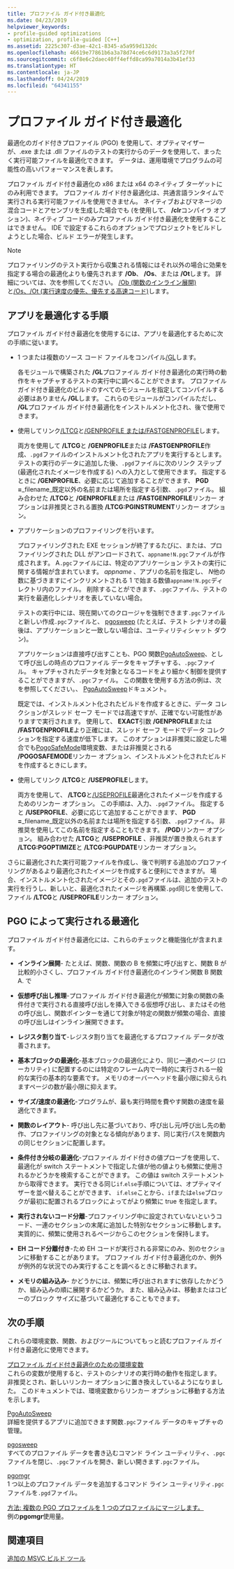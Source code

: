 ```yaml
---
title: プロファイル ガイド付き最適化
ms.date: 04/23/2019
helpviewer_keywords:
- profile-guided optimizations
- optimization, profile-guided [C++]
ms.assetid: 2225c307-d3ae-42c1-8345-a5a959d132dc
ms.openlocfilehash: 46619e77861b6a3a78d74ce6c6d9173a3a5f270f
ms.sourcegitcommit: c6f8e6c2daec40ff4effd8ca99a7014a3b41ef33
ms.translationtype: HT
ms.contentlocale: ja-JP
ms.lasthandoff: 04/24/2019
ms.locfileid: "64341155"
---
```

# <a name="profile-guided-optimizations"></a>プロファイル ガイド付き最適化

最適化のガイド付きプロファイル (PGO) を使用して、オプティマイザーが、.exe または .dll ファイルのテストの実行からのデータを使用して、まったく実行可能ファイルを最適化できます。 データは、運用環境でプログラムの可能性の高いパフォーマンスを表します。

プロファイル ガイド付き最適化の x86 または x64 のネイティブ ターゲットにのみ利用できます。 プロファイル ガイド付き最適化は、共通言語ランタイムで実行される実行可能ファイルを使用できません。 ネイティブおよびマネージの混合コードとアセンブリを生成した場合でも (を使用して、 **/clr**コンパイラ オプション)、ネイティブ コードのみプロファイル ガイド付き最適化を使用することはできません。 IDE で設定するこれらのオプションでプロジェクトをビルドしようとした場合、ビルド エラーが発生します。

> [!NOTE]
> プロファイリングのテスト実行から収集される情報にはそれ以外の場合に効果を指定する場合の最適化よりも優先されます **/Ob**、 **/Os**、または **/Ot**します。 詳細については、次を参照してください。 [/Ob (関数のインライン展開)](reference/ob-inline-function-expansion.md)と[/Os、/Ot (実行速度の優先、優先する高速コード)](reference/os-ot-favor-small-code-favor-fast-code.md)します。

## <a name="steps-to-optimize-your-app"></a>アプリを最適化する手順

プロファイル ガイド付き最適化を使用するには、アプリを最適化するために次の手順に従います。

- 1 つまたは複数のソース コード ファイルをコンパイル[/GL](reference/gl-whole-program-optimization.md)します。

   各モジュールで構築された **/GL**プロファイル ガイド付き最適化の実行時の動作をキャプチャするテストの実行中に調べることができます。 プロファイル ガイド付き最適化のビルドのすべてのモジュールを指定してコンパイルする必要はありません **/GL**します。 これらのモジュールがコンパイルただし、 **/GL**プロファイル ガイド付き最適化をインストルメント化され、後で使用できます。

- 使用してリンク[/LTCG](reference/ltcg-link-time-code-generation.md)と[/GENPROFILE または/FASTGENPROFILE](reference/genprofile-fastgenprofile-generate-profiling-instrumented-build.md)します。

   両方を使用して **/LTCG**と **/GENPROFILE**または **/FASTGENPROFILE**作成、`.pgd`ファイルのインストルメント化されたアプリを実行するとします。 テストの実行のデータに追加した後、`.pgd`ファイルに次のリンク ステップ (最適化されたイメージを作成する) への入力として使用できます。 指定するときに **/GENPROFILE**、必要に応じて追加することができます、 **PGD =**_filename_既定以外の名前または場所を指定する引数、`.pgd`ファイル。 組み合わせた **/LTCG**と **/GENPROFILE**または **/FASTGENPROFILE**リンカー オプションは非推奨とされる置換 **/LTCG:PGINSTRUMENT**リンカー オプション。

- アプリケーションのプロファイリングを行います。

   プロファイリングされた EXE セッションが終了するたびに、または、プロファイリングされた DLL がアンロードされて、`appname!N.pgc`ファイルが作成されます。 A`.pgc`ファイルには、特定のアプリケーション テストの実行に関する情報が含まれています。 *appname* 、アプリの名前を指定し、 *N*他の数に基づきますにインクリメントされる 1 で始まる数値`appname!N.pgc`ディレクトリ内のファイル。 削除することができます、`.pgc`ファイル、テストの実行を最適化しシナリオを表していない場合。

   テストの実行中には、現在開いてのクロージャを強制できます`.pgc`ファイルと新しい作成`.pgc`ファイルと、 [pgosweep](pgosweep.md) (たとえば、テスト シナリオの最後は、アプリケーションと一致しない場合は、ユーティリティシャット ダウン)。

   アプリケーションは直接呼び出すことも、PGO 関数[PgoAutoSweep](pgoautosweep.md)、として呼び出しの時点のプロファイル データをキャプチャする、`.pgc`ファイル。 キャプチャされたデータを対象となるコードをより細かく制御を提供することができますが、`.pgc`ファイル。 この関数を使用する方法の例は、次を参照してください。、 [PgoAutoSweep](pgoautosweep.md)ドキュメント。

   既定では、インストルメント化されたビルドを作成するときに、データ コレクションがスレッド セーフ モードでは高速ですが、正確でない可能性がありますで実行されます。 使用して、 **EXACT**引数 **/GENPROFILE**または **/FASTGENPROFILE**より正確には、スレッド セーフ モードでデータ コレクションを指定する速度が低下します。 このオプションは非推奨に設定した場合でも[PogoSafeMode](environment-variables-for-profile-guided-optimizations.md#pogosafemode)環境変数、または非推奨とされる **/POGOSAFEMODE**リンカー オプション、インストルメント化されたビルドを作成するときにします。

- 使用してリンク **/LTCG**と **/USEPROFILE**します。

   両方を使用して、 **/LTCG**と[/USEPROFILE](reference/useprofile.md)最適化されたイメージを作成するためのリンカー オプション。 この手順は、入力、`.pgd`ファイル。 指定すると **/USEPROFILE**、必要に応じて追加することができます、 **PGD =**_filename_既定以外の名前または場所を指定する引数、`.pgd`ファイル。 非推奨を使用してこの名前を指定することもできます。 **/PGD**リンカー オプション。 組み合わせた **/LTCG**と **/USEPROFILE** 、非推奨が置き換えられます **/LTCG:PGOPTIMIZE**と **/LTCG:PGUPDATE**リンカー オプション。

さらに最適化された実行可能ファイルを作成し、後で判明する追加のプロファイリングがあるより最適化されたイメージを作成すると便利にできますが。 場合、インストルメント化されたイメージとその`.pgd`ファイルは、追加のテストの実行を行うし、新しいと、最適化されたイメージを再構築`.pgd`同じを使用して、ファイル **/LTCG**と **/USEPROFILE**リンカー オプション。

## <a name="optimizations-performed-by-pgo"></a>PGO によって実行される最適化

プロファイル ガイド付き最適化には、これらのチェックと機能強化が含まれます。

- **インライン展開**- たとえば、関数、関数の B を頻繁に呼び出すと、関数 B が比較的小さくし、プロファイル ガイド付き最適化のインライン関数 B 関数 A. で

- **仮想呼び出し推理**-プロファイル ガイド付き最適化が頻繁に対象の関数の条件付きで実行される直接呼び出しを挿入できる仮想呼び出し、またはその他の呼び出し、関数ポインターを通じて対象が特定の関数が頻繁の場合、直接の呼び出しはインライン展開できます。

- **レジスタ割り当て**-レジスタ割り当てを最適化するプロファイル データが改善されます。

- **基本ブロックの最適化**-基本ブロックの最適化により、同じ一連のページ (ローカリティ) に配置するのには特定のフレーム内で一時的に実行される一般的な実行の基本的な要素です。 メモリのオーバーヘッドを最小限に抑えられますページの数が最小限に抑えます。

- **サイズ/速度の最適化**-プログラムが、最も実行時間を費やす関数の速度を最適化できます。

- **関数のレイアウト**- 呼び出し先に基づいており、呼び出し元/呼び出し先の動作、プロファイリングの対象となる傾向があります、同じ実行パスを関数内の同じセクションに配置します。

- **条件付き分岐の最適化**-プロファイル ガイド付きの値プローブを使用して、最適化が switch ステートメントで指定した値が他の値よりも頻繁に使用されるかどうかを検索することができます。  この値は switch ステートメントから取得できます。  実行できる同じ`if`.`else`手順については、オプティマイザーを並べ替えることができます、 `if`.`else`ことから、`if`または`else`ブロックが最初に配置されるブロックによってがより頻繁に true を指定します。

- **実行されないコード分離**-プロファイリング中に設定されていないというコード、一連のセクションの末尾に追加した特別なセクションに移動します。 実質的に、頻繁に使用されるページからこのセクションを保持します。

- **EH コード分離付き**-ため EH コードが実行される非常にのみ、別のセクションに移動することがあります。 プロファイル ガイド付き最適化のか、例外が例外的な状況でのみ実行することを調べるときに移動されます。

- **メモリの組み込み**- かどうかには、頻繁に呼び出されますに依存したかどうか、組み込みの順に展開するかどうか。 また、組み込みは、移動またはコピーのブロック サイズに基づいて最適化することもできます。

## <a name="next-steps"></a>次の手順

これらの環境変数、関数、およびツールについてもっと読むプロファイル ガイド付き最適化に使用できます。

[プロファイル ガイド付き最適化のための環境変数](environment-variables-for-profile-guided-optimizations.md)<br/>
これらの変数が使用すると、テストのシナリオの実行時の動作を指定します。 非推奨とされ、新しいリンカー オプションに置き換えしているようになりました。 このドキュメントでは、環境変数からリンカー オプションに移動する方法を示します。

[PgoAutoSweep](pgoautosweep.md)<br/>
詳細を提供するアプリに追加できます関数`.pgc`ファイル データのキャプチャの管理。

[pgosweep](pgosweep.md)<br/>
すべてのプロファイル データを書き込むコマンド ライン ユーティリティ、`.pgc`ファイルを閉じ、`.pgc`ファイルを開き、新しい開きます`.pgc`ファイル。

[pgomgr](pgomgr.md)<br/>
1 つ以上のプロファイル データを追加するコマンド ライン ユーティリティ`.pgc`ファイルを`.pgd`ファイル。

[方法: 複数の PGO プロファイルを 1 つのプロファイルにマージします。](how-to-merge-multiple-pgo-profiles-into-a-single-profile.md)<br/>
例の**pgomgr**使用量。

## <a name="see-also"></a>関連項目

[追加の MSVC ビルド ツール](reference/c-cpp-build-tools.md)
